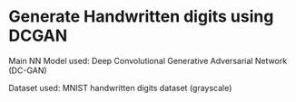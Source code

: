 # Generate Handwritten digits using DCGAN

Main NN Model used: Deep Convolutional Generative Adversarial Network (DC-GAN)

Dataset used: MNIST handwritten digits dataset (grayscale)



